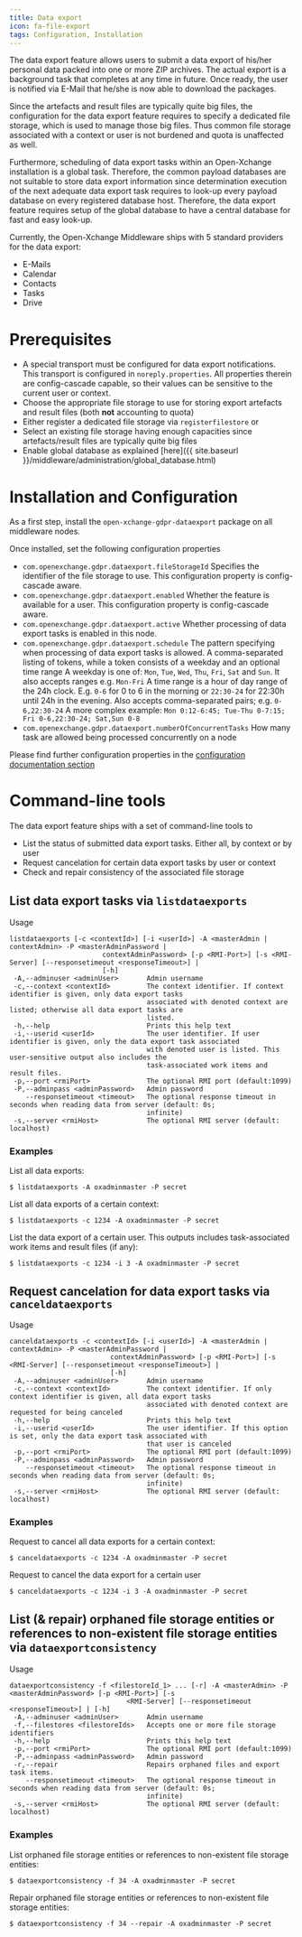 ```yaml
---
title: Data export
icon: fa-file-export
tags: Configuration, Installation
---
```


The data export feature allows users to submit a data export of his/her personal data packed into one or more ZIP archives. The actual export is a background task that completes at any time in future. Once ready, the user is notified via E-Mail that he/she is now able to download the packages.

Since the artefacts and result files are typically quite big files, the configuration for the data export feature requires to specify a dedicated file storage, which is used to manage those big files. Thus common file storage associated with a context or user is not burdened and quota is unaffected as well.

Furthermore, scheduling of data export tasks within an Open-Xchange installation is a global task. Therefore, the common payload databases are not suitable to store data export information since determination execution of the next adequate data export task requires to look-up every payload database on every registered database host. Therefore, the data export feature requires setup of the global database to have a central database for fast and easy look-up.

Currently, the Open-Xchange Middleware ships with 5 standard providers for the data export:

* E-Mails
* Calendar
* Contacts
* Tasks
* Drive

# Prerequisites

* A special transport must be configured for data export notifications. This transport is configured in <code>noreply.properties</code>. All properties therein are config-cascade capable, so their values can be sensitive to the current user or context.
* Choose the appropriate file storage to use for storing export artefacts and result files (both **not** accounting to quota)
 * Either register a dedicated file storage via `registerfilestore` or
 * Select an existing file storage having enough capacities since artefacts/result files are typically quite big files
* Enable global database as explained [here]({{ site.baseurl }}/middleware/administration/global_database.html)

# Installation and Configuration

As a first step, install the `open-xchange-gdpr-dataexport` package on all middleware nodes.

Once installed, set the following configuration properties

* `com.openexchange.gdpr.dataexport.fileStorageId` Specifies the identifier of the file storage to use. This configuration property is config-cascade aware.
* `com.openexchange.gdpr.dataexport.enabled` Whether the feature is available for a user. This configuration property is config-cascade aware.
* `com.openexchange.gdpr.dataexport.active` Whether processing of data export tasks is enabled in this node.
* `com.openexchange.gdpr.dataexport.schedule` The pattern specifying when processing of data export tasks is allowed. A comma-separated listing of tokens, while a token consists of a weekday and an optional time range
A weekday is one of: `Mon`, `Tue`, `Wed`, `Thu`, `Fri`, `Sat` and `Sun`. It also accepts ranges e.g. `Mon-Fri`
A time range is a hour of day range of the 24h clock. E.g. `0-6` for 0 to 6 in the morning or `22:30-24` for 22:30h until 24h in the evening. Also accepts comma-separated pairs; e.g. `0-6,22:30-24`
A more complex example: `Mon 0:12-6:45; Tue-Thu 0-7:15; Fri 0-6,22:30-24; Sat,Sun 0-8`
* `com.openexchange.gdpr.dataexport.numberOfConcurrentTasks` How many task are allowed being processed concurrently on a node

Please find further configuration properties in the [configuration documentation section](https://documentation.open-xchange.com/components/middleware/config/develop/#mode=search&term=com.openexchange.gdpr.dataexport)

# Command-line tools

The data export feature ships with a set of command-line tools to

* List the status of submitted data export tasks. Either all, by context or by user
* Request cancelation for certain data export tasks by user or context
* Check and repair consistency of the associated file storage

## List data export tasks via `listdataexports`

Usage

```
listdataexports [-c <contextId>] [-i <userId>] -A <masterAdmin | contextAdmin> -P <masterAdminPassword |
                       contextAdminPassword> [-p <RMI-Port>] [-s <RMI-Server] [--responsetimeout <responseTimeout>] |
                       [-h]
 -A,--adminuser <adminUser>       Admin username
 -c,--context <contextId>         The context identifier. If context identifier is given, only data export tasks
                                  associated with denoted context are listed; otherwise all data export tasks are
                                  listed.
 -h,--help                        Prints this help text
 -i,--userid <userId>             The user identifier. If user identifier is given, only the data export task associated
                                  with denoted user is listed. This user-sensitive output also includes the
                                  task-associated work items and result files.
 -p,--port <rmiPort>              The optional RMI port (default:1099)
 -P,--adminpass <adminPassword>   Admin password
    --responsetimeout <timeout>   The optional response timeout in seconds when reading data from server (default: 0s;
                                  infinite)
 -s,--server <rmiHost>            The optional RMI server (default: localhost)

```

### Examples

List all data exports:

`$ listdataexports -A oxadminmaster -P secret`


List all data exports of a certain context:

`$ listdataexports -c 1234 -A oxadminmaster -P secret`

List the data export of a certain user. This outputs includes task-associated work items and result files (if any):

`$ listdataexports -c 1234 -i 3 -A oxadminmaster -P secret`

## Request cancelation for data export tasks via `canceldataexports`

Usage

```
canceldataexports -c <contextId> [-i <userId>] -A <masterAdmin | contextAdmin> -P <masterAdminPassword |
                         contextAdminPassword> [-p <RMI-Port>] [-s <RMI-Server] [--responsetimeout <responseTimeout>] |
                         [-h]
 -A,--adminuser <adminUser>       Admin username
 -c,--context <contextId>         The context identifier. If only context identifier is given, all data export tasks
                                  associated with denoted context are requested for being canceled
 -h,--help                        Prints this help text
 -i,--userid <userId>             The user identifier. If this option is set, only the data export task associated with
                                  that user is canceled
 -p,--port <rmiPort>              The optional RMI port (default:1099)
 -P,--adminpass <adminPassword>   Admin password
    --responsetimeout <timeout>   The optional response timeout in seconds when reading data from server (default: 0s;
                                  infinite)
 -s,--server <rmiHost>            The optional RMI server (default: localhost)
```

### Examples

Request to cancel all data exports for a certain context:

`$ canceldataexports -c 1234 -A oxadminmaster -P secret`

Request to cancel the data export for a certain user

`$ canceldataexports -c 1234 -i 3 -A oxadminmaster -P secret`

## List (& repair) orphaned file storage entities or references to non-existent file storage entities via `dataexportconsistency`

Usage

```
dataexportconsistency -f <filestoreId_1> ... [-r] -A <masterAdmin> -P <masterAdminPassword> [-p <RMI-Port>] [-s
                             <RMI-Server] [--responsetimeout <responseTimeout>] | [-h]
 -A,--adminuser <adminUser>       Admin username
 -f,--filestores <filestoreIds>   Accepts one or more file storage identifiers
 -h,--help                        Prints this help text
 -p,--port <rmiPort>              The optional RMI port (default:1099)
 -P,--adminpass <adminPassword>   Admin password
 -r,--repair                      Repairs orphaned files and export task items.
    --responsetimeout <timeout>   The optional response timeout in seconds when reading data from server (default: 0s;
                                  infinite)
 -s,--server <rmiHost>            The optional RMI server (default: localhost)

```
 
### Examples

List orphaned file storage entities or references to non-existent file storage entities:

`$ dataexportconsistency -f 34 -A oxadminmaster -P secret`

Repair orphaned file storage entities or references to non-existent file storage entities:

`$ dataexportconsistency -f 34 --repair -A oxadminmaster -P secret`
